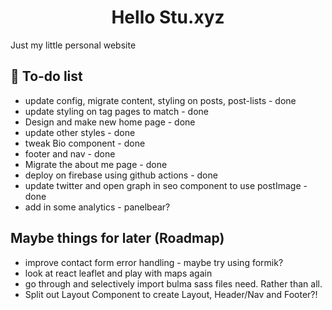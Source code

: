 <h1 align="center">
  Hello Stu.xyz
</h1>
<p>Just my little personal website</p>

## 🚀 To-do list

- update config, migrate content, styling on posts, post-lists - done
- update styling on tag pages to match - done
- Design and make new home page - done
- update other styles - done
- tweak Bio component - done
- footer and nav - done
- Migrate the about me page - done
- deploy on firebase using github actions - done
- update twitter and open graph in seo component to use postImage - done
- add in some analytics - panelbear?

## Maybe things for later (Roadmap)

- improve contact form error handling - maybe try using formik?
- look at react leaflet and play with maps again
- go through and selectively import bulma sass files need. Rather than all.
- Split out Layout Component to create Layout, Header/Nav and Footer?!
